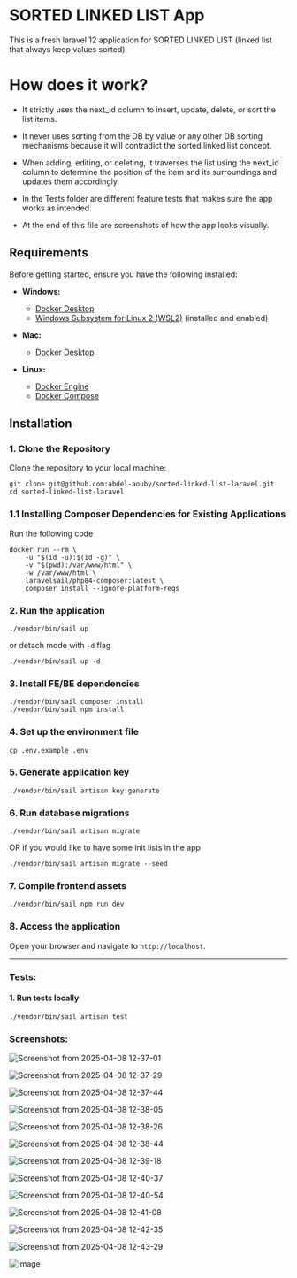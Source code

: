 # SORTED LINKED LIST App

This is a fresh laravel 12 application for SORTED LINKED LIST (linked list that always keep values sorted)

# How does it work?
- It strictly uses the next_id column to insert, update, delete, or sort the list items.
- It never uses sorting from the DB by value or any other DB sorting mechanisms because it will contradict the sorted linked list concept.
- When adding, editing, or deleting, it traverses the list using the next_id column to determine the position of the item and its surroundings and updates them accordingly.

- In the Tests folder are different feature tests that makes sure the app works as intended.
- At the end of this file are screenshots of how the app looks visually.


## Requirements

Before getting started, ensure you have the following installed:

- **Windows:**
    - [Docker Desktop](https://www.docker.com/products/docker-desktop/)
    - [Windows Subsystem for Linux 2 (WSL2)](https://learn.microsoft.com/en-us/windows/wsl/install) (installed and enabled)

- **Mac:**
    - [Docker Desktop](https://www.docker.com/products/docker-desktop/)

- **Linux:**
    - [Docker Engine](https://docs.docker.com/engine/install/)
    - [Docker Compose](https://docs.docker.com/compose/install/)

## Installation

### 1. Clone the Repository

Clone the repository to your local machine:

```
git clone git@github.com:abdel-aouby/sorted-linked-list-laravel.git
cd sorted-linked-list-laravel
```

### 1.1 Installing Composer Dependencies for Existing Applications

Run the following code
```
docker run --rm \
    -u "$(id -u):$(id -g)" \
    -v "$(pwd):/var/www/html" \
    -w /var/www/html \
    laravelsail/php84-composer:latest \
    composer install --ignore-platform-reqs
```

### 2. Run the application

```
./vendor/bin/sail up
```
or detach mode with `-d` flag

```
./vendor/bin/sail up -d
```

### 3. Install FE/BE dependencies

```
./vendor/bin/sail composer install
./vendor/bin/sail npm install
```

### 4. Set up the environment file

```
cp .env.example .env
```

### 5. Generate application key

```
./vendor/bin/sail artisan key:generate
```

### 6. Run database migrations

```
./vendor/bin/sail artisan migrate
```

OR if you would like to have some init lists in the app

```
./vendor/bin/sail artisan migrate --seed
```

### 7. Compile frontend assets

```
./vendor/bin/sail npm run dev
```

### 8. Access the application

Open your browser and navigate to `http://localhost`.

---


### Tests:

#### 1. Run tests locally
    ./vendor/bin/sail artisan test


### Screenshots:


![Screenshot from 2025-04-08 12-37-01](https://github.com/user-attachments/assets/4dda6d96-1d87-41e3-a9f6-d75e69e3855d)

![Screenshot from 2025-04-08 12-37-29](https://github.com/user-attachments/assets/607eae95-332f-4b48-b520-e48e3d50de9a)

![Screenshot from 2025-04-08 12-37-44](https://github.com/user-attachments/assets/0157f484-95fa-4cb1-b6e6-1ae9e7ac312f)

![Screenshot from 2025-04-08 12-38-05](https://github.com/user-attachments/assets/cf0f8d89-88b4-494d-b528-00caa350110b)

![Screenshot from 2025-04-08 12-38-26](https://github.com/user-attachments/assets/136a2572-2b15-466d-9630-e631d0cf7789)

![Screenshot from 2025-04-08 12-38-44](https://github.com/user-attachments/assets/933e00ec-e0a3-4381-9876-5e6aaf15fbf9)

![Screenshot from 2025-04-08 12-39-18](https://github.com/user-attachments/assets/15696773-8c6d-4540-9acc-f9aa84f586f2)

![Screenshot from 2025-04-08 12-40-37](https://github.com/user-attachments/assets/5249cde7-c0c4-45ee-a050-10d8fa066233)

![Screenshot from 2025-04-08 12-40-54](https://github.com/user-attachments/assets/8a341726-19ff-469e-b52f-bcf22b2ebf6b)

![Screenshot from 2025-04-08 12-41-08](https://github.com/user-attachments/assets/bc90db04-fe65-45a6-8638-62d36db00c91)

![Screenshot from 2025-04-08 12-42-35](https://github.com/user-attachments/assets/d6bbf4a5-d223-4b9e-9b43-88400e348b68)

![Screenshot from 2025-04-08 12-43-29](https://github.com/user-attachments/assets/d142b0ff-ed78-4b41-abcf-fa1ef44bd1f4)

![image](https://github.com/user-attachments/assets/998061ce-75ad-48d7-ac50-f33fafd9d528)

